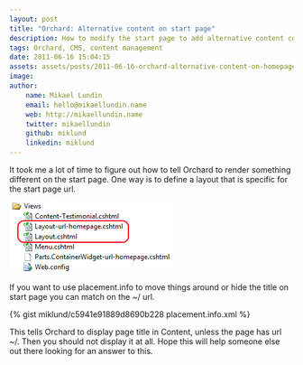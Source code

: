 ```yaml
---
layout: post
title: "Orchard: Alternative content on start page"
description: How to modify the start page to add alternative content compared to all other pages on the site.
tags: Orchard, CMS, content management
date: 2011-06-16 15:04:15
assets: assets/posts/2011-06-16-orchard-alternative-content-on-homepage
image: 
author:
    name: Mikael Lundin
    email: hello@mikaellundin.name
    web: http://mikaellundin.name
    twitter: mikaellundin
    github: miklund
    linkedin: miklund
---
```


It took me a lot of time to figure out how to tell Orchard to render something different on the start page. One way is to define a layout that is specific for the start page url.

![Orchard theme view folder](/assets/posts/2011-06-16-orchard-alternative-content-on-homepage/orchard_view_templates.png)

If you want to use placement.info to move things around or hide the title on start page you can match on the ~/ url.

{% gist miklund/c5941e91889d8690b228 placement.info.xml %}

This tells Orchard to display page title in Content, unless the page has url ~/. Then you should not display it at all. Hope this will help someone else out there looking for an answer to this.
